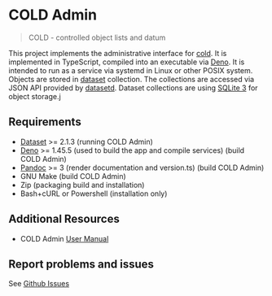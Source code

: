 
# COLD Admin

> COLD - controlled object lists and datum

This project implements the administrative interface for [cold](https://github.com/caltechlibrary/cold). It is implemented in TypeScript, compiled into an executable via [Deno](https://deno.land). It is intended to run as a service via systemd in Linux or other POSIX system. Objects are stored in [dataset](https://caltechlibrary.github.io/dataset) collection. The collections are accessed via JSON API provided by [datasetd](https://caltechlibrary.github.io/datatset/datasetd.1.html). Dataset collections are using [SQLite 3](https://sqlite.org) for object storage.j

## Requirements

- [Dataset](https://github.com/caltechlibrary/dataset) >= 2.1.3 (running COLD Admin)
- [Deno](https://deno.land) >= 1.45.5 (used to build the app and compile services) (build COLD Admin)
- [Pandoc](https://pandoc.org) >= 3 (render documentation and version.ts) (build COLD Admin)
- GNU Make (build COLD Admin)
- Zip (packaging build and installation)
- Bash+cURL or Powershell (installation only)

## Additional Resources

- COLD Admin [User Manual](user_manual.md)

## Report problems and issues

See [Github Issues](https://github.com/caltechlibrary/cold_admin/issues)


